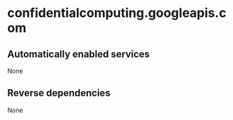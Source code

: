# confidentialcomputing.googleapis.com

## Automatically enabled services

None

## Reverse dependencies

None
